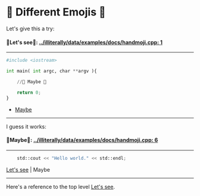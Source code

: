 
🫸 Different Emojis 🫷
=====================

Let's give this a try:

#### <a name="let-s-see"></a>🫸**Let's see**🫷: [../illiterally/data/examples/docs/handmoji.cpp: 1](../illiterally/data/examples/docs/handmoji.cpp)
___
```python
#include <iostream>

int main( int argc, char **argv ){

    //🫸 Maybe 🫷

    return 0;
}

```


- [Maybe](#maybe)

___

I guess it works:

#### <a name="maybe"></a>🫸**Maybe**🫷: [../illiterally/data/examples/docs/handmoji.cpp: 6](../illiterally/data/examples/docs/handmoji.cpp)
___
```python
    std::cout << "Hello world." << std::endl;

```

<span>[Let's see](#let-s-see) |&nbsp;Maybe</span>

___

Here's a reference to the top level [Let's see](#let-s-see).